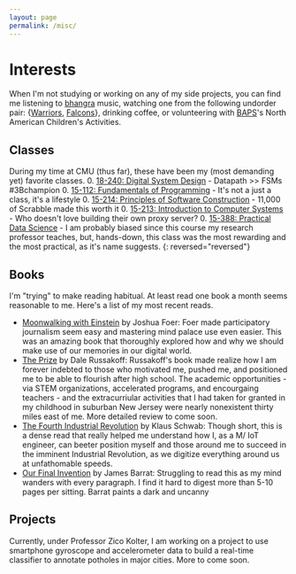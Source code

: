 ```yaml
---
layout: page
permalink: /misc/
---
```


# Interests
When I'm not studying or working on any of my side projects, you can find me listening to [bhangra] music, watching one from the following undorder pair: {[Warriors], [Falcons]}, drinking coffee, or volunteering with [BAPS]'s North American Children's Activities.

[bhangra]: https://open.spotify.com/user/22hduc4qv55hxsvzazraxxfki/playlist/5O1CoGLu8lbsgtLPpus0QK
[Warriors]: http://www.nba.com/warriors
[Falcons]: http://www.atlantafalcons.com
[BAPS]: http://www.baps.org


## Classes
During my time at CMU (thus far), these have been my (most demanding yet) favorite classes.
0. [18-240: Digital System Design] - Datapath >> FSMs #3Bchampion
0. [15-112: Fundamentals of Programming] - It's not a just a class, it's a lifestyle
0. [15-214: Principles of Software Construction] - 11,000 of Scrabble made this worth it
0. [15-213: Introduction to Computer Systems] - Who doesn't love building their own proxy server?
0. [15-388: Practical Data Science] - I am probably biased since this course my research professor teaches, but, hands-down, this class was the most rewarding and the most practical, as it's name suggests.
{: reversed="reversed"}


## Books
I'm "trying" to make reading habitual. At least read one book a month seems reasonable to me. Here's a list of my most recent reads.
* [Moonwalking with Einstein] by Joshua Foer: Foer made participatory journalism seem easy and mastering mind palace use even easier. This was an amazing book that thoroughly explored how and why we should make use of our memories in our digital world. <br />
* [The Prize] by Dale Russakoff: Russakoff's book made realize how I am forever indebted to those who motivated me, pushed me, and positioned me to be able to flourish after high school. The academic opportunities - via STEM organizations, accelerated programs, and encourgaing teachers - and the extracurriular activities that I had taken for granted in my childhood in suburban New Jersey were nearly nonexistent thirty miles east of me. More detailed review to come soon. <br />
* [The Fourth Industrial Revolution] by Klaus Schwab: Though short, this is a dense read that really helped me understand how I, as a M/ IoT engineer, can beeter position myself and those around me to succeed in the imminent Industrial Revolution, as we digitize everything around us at unfathomable speeds. <br />
* [Our Final Invention] by James Barrat: Struggling to read this as my mind wanders with every paragraph. I find it hard to digest more than 5-10 pages per sitting. Barrat paints a dark and uncanny 


## Projects
Currently, under Professor Zico Kolter, I am working on a project to use smartphone gyroscope and accelerometer data to build a real-time classifier to annotate potholes in major cities. More to come soon.

[15-388: Practical Data Science]: www.datasciencecourse.org
[15-213: Introduction to Computer Systems]: http://www.cs.cmu.edu/~./213/
[15-214: Principles of Software Construction]: https://www.cs.cmu.edu/~ckaestne/15214/s2017/
[18-240: Digital System Design]: https://www.ece.cmu.edu/courses/items/18240.html
[15-112: Fundamentals of Programming]: https://www.cs.cmu.edu/~112/
[Moonwalking with Einstein]: http://joshuafoer.com/moonwalking-with-einstein/
[The Prize]: https://www.theatlantic.com/education/archive/2015/09/the-prize-book-review/406579/
[The Fourth Industrial Revolution]: https://www.weforum.org/about/the-fourth-industrial-revolution-by-klaus-schwab
[Our Final Invention]: http://www.jamesbarrat.com/
